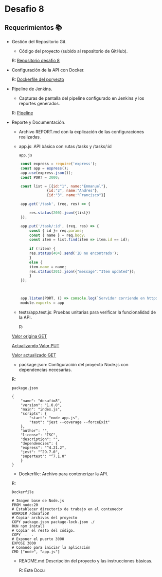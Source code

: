 # Desafio 8
## Requerimientos :books:
* Gestión del Repositorio Git.
    *  Código del proyecto (subido al repositorio de GitHub).
    
    R: [Repositorio desafio 8](https://github.com/SoteloPereira/desafio_m8)
* Configuración de la API con Docker.

    R: [Dockerfile del poryecto](https://github.com/SoteloPereira/desafio_m8/blob/main/dockerfile)

* Pipeline de Jenkins.
    * Capturas de pantalla del pipeline configurado en Jenkins y los reportes
    generados.

    R: [Pipeline](https://github.com/SoteloPereira/desafio_m8/blob/main/public/img/jenkins%20pipeline.jpg "Resultado Pipeline")


* Reporte y Documentación.
    * Archivo  REPORT.md con la explicación de las configuraciones realizadas.

    *  app.js: API básica con rutas /tasks y /tasks/:id

        `app.js`

    ```javascript
        const express = require('express'); 
        const app = express(); 
        app.use(express.json()); 
        const PORT = 3000;

        const list = [{id:"1", name:"Emmanuel"},
                    {id:"2", name:"Andres"},
                    {id:"3", name:"Francisco"}]

        app.get('/task', (req, res) => { 

            res.status(200).json({list})
        }); 

        app.put('/task/:id', (req, res) => {
            const { id }= req.params;  
            const { name } = req.body;           
            const item = list.find(item => item.id == id);
        
            if (!item) {
            res.status(404).send('ID no encontrado');
            }
            else {
            item.name = name;
            res.status(201).json({"message":"Item updated"});
            }
        });
        

        
        app.listen(PORT, () => console.log(`Servidor corriendo en http://localhost:${PORT}`)); 
        module.exports = app
    ```

    *  tests/app.test.js: Pruebas unitarias para verificar la funcionalidad   de la API.

        R: 

    [Valor origina GET](https://github.com/SoteloPereira/desafio_m8/blob/main/public/img/get%20-%20valor%20origina.jpg)

    [Actualizando Valor PUT](https://github.com/SoteloPereira/desafio_m8/blob/main/public/img/put%20-%20actualizar%20valor.jpg)

    [Valor actualizado GET](https://github.com/SoteloPereira/desafio_m8/blob/main/public/img/get%20-%20valor%20actualizado.jpg)

    * package.json: Configuración del proyecto Node.js con dependencias
    necesarias.

    R: 

    `package.json`

    ```
    {
        "name": "desafio8",
        "version": "1.0.0",
        "main": "index.js",
        "scripts": {
            "start": "node app.js",
            "test": "jest --coverage --forceExit"
        },
        "author": "",
        "license": "ISC",
        "description": "",
        "dependencies": {
        "express": "^4.21.2",
        "jest": "^29.7.0",
        "supertest": "^7.1.0"
        }
    }
    ```


    * Dockerfile: Archivo para contenerizar la API.

    R: 

     `Dockerfile`

    ```
    # Imagen base de Node.js 
    FROM node:20
    # Establecer directorio de trabajo en el contenedor 
    WORKDIR /dasafio8
    # Copiar archivos del proyecto 
    COPY package.json package-lock.json ./ 
    RUN npm install 
    # Copiar el resto del código.
    COPY  .  . 
    # Exponer el puerto 3000 
    EXPOSE 3000 
    # Comando para iniciar la aplicación 
    CMD ["node", "app.js"] 
    ```
    * README.md:Descripción del proyecto y las instrucciones básicas.

        R: Este Docu



